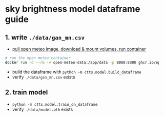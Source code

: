 # sky brightness model dataframe guide

## 1. write `./data/gan_mn.csv`

- [pull open meteo image, download & mount volumes, run container]( https://github.com/open-meteo/open-data/tree/main/tutorial_download_era5)

```sh
# run the open meteo container
docker run -d --rm -v open-meteo-data:/app/data -p 8080:8080 ghcr.io/open-meteo/open-meteo
```
- build the dataframe with `python -m ctts.model.build_dataframe`
- verify `./data/gan_mn.csv` exists

## 2. train model

- `python -m ctts.model.train_on_dataframe`
- verify `./data/model.pth` exists

